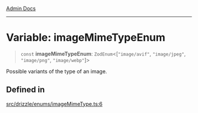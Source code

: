 [Admin Docs](/)

***

# Variable: imageMimeTypeEnum

> `const` **imageMimeTypeEnum**: `ZodEnum`\<[`"image/avif"`, `"image/jpeg"`, `"image/png"`, `"image/webp"`]\>

Possible variants of the type of an image.

## Defined in

[src/drizzle/enums/imageMimeType.ts:6](https://github.com/NishantSinghhhhh/talawa-api/blob/ff0f1d6ae21d3428519b64e42fe3bfdff573cb6e/src/drizzle/enums/imageMimeType.ts#L6)
